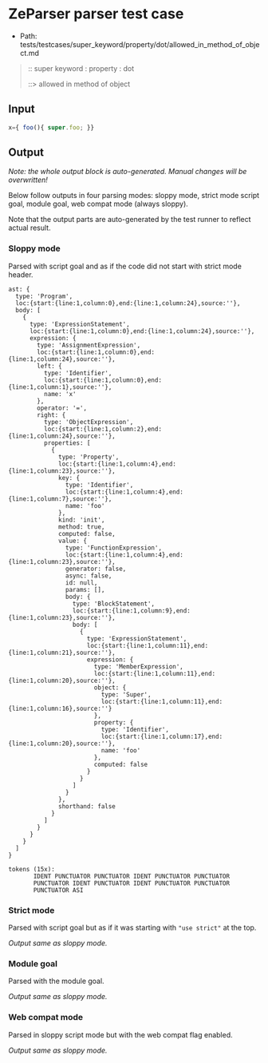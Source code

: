 # ZeParser parser test case

- Path: tests/testcases/super_keyword/property/dot/allowed_in_method_of_object.md

> :: super keyword : property : dot
>
> ::> allowed in method of object

## Input

`````js
x={ foo(){ super.foo; }}
`````

## Output

_Note: the whole output block is auto-generated. Manual changes will be overwritten!_

Below follow outputs in four parsing modes: sloppy mode, strict mode script goal, module goal, web compat mode (always sloppy).

Note that the output parts are auto-generated by the test runner to reflect actual result.

### Sloppy mode

Parsed with script goal and as if the code did not start with strict mode header.

`````
ast: {
  type: 'Program',
  loc:{start:{line:1,column:0},end:{line:1,column:24},source:''},
  body: [
    {
      type: 'ExpressionStatement',
      loc:{start:{line:1,column:0},end:{line:1,column:24},source:''},
      expression: {
        type: 'AssignmentExpression',
        loc:{start:{line:1,column:0},end:{line:1,column:24},source:''},
        left: {
          type: 'Identifier',
          loc:{start:{line:1,column:0},end:{line:1,column:1},source:''},
          name: 'x'
        },
        operator: '=',
        right: {
          type: 'ObjectExpression',
          loc:{start:{line:1,column:2},end:{line:1,column:24},source:''},
          properties: [
            {
              type: 'Property',
              loc:{start:{line:1,column:4},end:{line:1,column:23},source:''},
              key: {
                type: 'Identifier',
                loc:{start:{line:1,column:4},end:{line:1,column:7},source:''},
                name: 'foo'
              },
              kind: 'init',
              method: true,
              computed: false,
              value: {
                type: 'FunctionExpression',
                loc:{start:{line:1,column:4},end:{line:1,column:23},source:''},
                generator: false,
                async: false,
                id: null,
                params: [],
                body: {
                  type: 'BlockStatement',
                  loc:{start:{line:1,column:9},end:{line:1,column:23},source:''},
                  body: [
                    {
                      type: 'ExpressionStatement',
                      loc:{start:{line:1,column:11},end:{line:1,column:21},source:''},
                      expression: {
                        type: 'MemberExpression',
                        loc:{start:{line:1,column:11},end:{line:1,column:20},source:''},
                        object: {
                          type: 'Super',
                          loc:{start:{line:1,column:11},end:{line:1,column:16},source:''}
                        },
                        property: {
                          type: 'Identifier',
                          loc:{start:{line:1,column:17},end:{line:1,column:20},source:''},
                          name: 'foo'
                        },
                        computed: false
                      }
                    }
                  ]
                }
              },
              shorthand: false
            }
          ]
        }
      }
    }
  ]
}

tokens (15x):
       IDENT PUNCTUATOR PUNCTUATOR IDENT PUNCTUATOR PUNCTUATOR
       PUNCTUATOR IDENT PUNCTUATOR IDENT PUNCTUATOR PUNCTUATOR
       PUNCTUATOR ASI
`````

### Strict mode

Parsed with script goal but as if it was starting with `"use strict"` at the top.

_Output same as sloppy mode._

### Module goal

Parsed with the module goal.

_Output same as sloppy mode._

### Web compat mode

Parsed in sloppy script mode but with the web compat flag enabled.

_Output same as sloppy mode._
